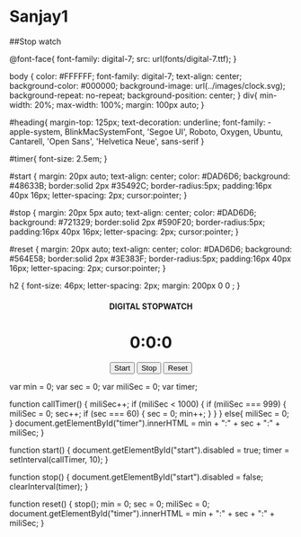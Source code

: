 # Sanjay1
##Stop watch

@font-face{
    font-family: digital-7;
    src: url(fonts/digital-7.ttf);
}

body {
    color: #FFFFFF;
    font-family: digital-7;
    text-align: center;  
    background-color: #000000;
    background-image: url(../images/clock.svg);
    background-repeat: no-repeat;
    background-position: center;
}
div{
    min-width: 20%;
    max-width: 100%;
    margin: 100px auto;
}

#heading{
    margin-top: 125px;
    text-decoration: underline;
    font-family: -apple-system, BlinkMacSystemFont, 'Segoe UI', Roboto, Oxygen, Ubuntu, Cantarell, 'Open Sans', 'Helvetica Neue', sans-serif
}

#timer{
    font-size: 2.5em;
}

#start {
  margin: 20px auto;
  text-align: center;
  color: #DAD6D6;
  background: #48633B;
  border:solid 2px #35492C;
  border-radius:5px;
  padding:16px 40px 16px;
  letter-spacing: 2px;
  cursor:pointer;
}

#stop {
  margin: 20px 5px auto;
  text-align: center;
  color: #DAD6D6;
  background: #721329;
  border:solid 2px #590F20;
  border-radius:5px;
  padding:16px 40px 16px;
  letter-spacing: 2px;
  cursor:pointer;
}

#reset {
  margin: 20px auto;
  text-align: center;
  color: #DAD6D6;
  background: #564E58;
  border:solid 2px #3E383F;
  border-radius:5px;
  padding:16px 40px 16px;
  letter-spacing: 2px;
  cursor:pointer;
}

h2
{
  font-size: 46px;
  letter-spacing: 2px;
  margin: 200px 0 0 ;
}





<!DOCTYPE html>
<html lang="en">

<head>
    <meta charset="UTF-8">
    <meta name="viewport" content="width=device-width, initial-scale=1.0">
    <meta http-equiv="X-UA-Compatible" content="ie=edge">
    <link rel="stylesheet" href="css/style.css">
    <title>Stop Watch</title>
</head>

<body>
    <center>
        <div>
            <h4 id="heading">DIGITAL STOPWATCH</h4>
            <h1 id="timer">0:0:0</h1>
            <button id="start" onclick="start();">Start</button>
            <button id="stop" onclick="stop();">Stop</button>
            <button id="reset" onclick="reset();">Reset</button>
        </div>
    </center>
</body>
<script src="js/app.js"></script>

</html>



var min = 0;
var sec = 0;
var miliSec = 0;
var timer;

function callTimer() {
    miliSec++;
    if (miliSec < 1000) {
        if (miliSec === 999) {
            miliSec = 0;
            sec++;
            if (sec === 60)  {
                sec = 0;
                min++;
            }
        }
    }
    else{
        miliSec = 0;
    }
    document.getElementById("timer").innerHTML = min + ":" + sec + ":" + miliSec;
}


function start() {
    document.getElementById("start").disabled = true;
    timer = setInterval(callTimer, 10);
}

function stop() {
    document.getElementById("start").disabled = false;
    clearInterval(timer);
}

function reset() {
    stop();
    min = 0;
    sec = 0;
    miliSec = 0;
    document.getElementById("timer").innerHTML = min + ":" + sec + ":" + miliSec;
}
